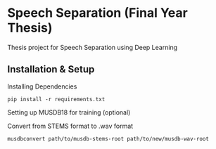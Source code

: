 # Speech Separation (Final Year Thesis)

Thesis project for Speech Separation using Deep Learning

## Installation & Setup

Installing Dependencies

```
pip install -r requirements.txt
```

Setting up MUSDB18 for training (optional)

Convert from STEMS format to .wav format
```
musdbconvert path/to/musdb-stems-root path/to/new/musdb-wav-root
```
